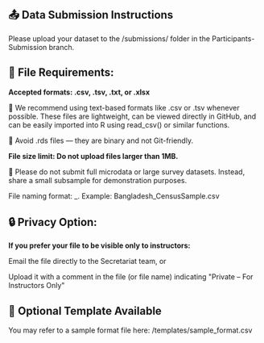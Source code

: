 ## 📤 Data Submission Instructions
Please upload your dataset to the /submissions/ folder in the Participants-Submission branch.


## 📌 File Requirements:

**Accepted formats: .csv, .tsv, .txt, or .xlsx**

🔹 We recommend using text-based formats like .csv or .tsv whenever possible. These files are lightweight, can be viewed directly in GitHub, and can be easily imported into R using read_csv() or similar functions.

🔹 Avoid .rds files — they are binary and not Git-friendly.

**File size limit: Do not upload files larger than 1MB.**

🔹 Please do not submit full microdata or large survey datasets. Instead, share a small subsample for demonstration purposes.

File naming format:
<Country>_<Description>.<file extension>
Example: Bangladesh_CensusSample.csv

## 🔒 Privacy Option:
**If you prefer your file to be visible only to instructors:**

Email the file directly to the Secretariat team, or

Upload it with a comment in the file (or file name) indicating "Private – For Instructors Only"


## 📁 Optional Template Available
You may refer to a sample format file here:
/templates/sample_format.csv
